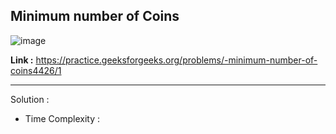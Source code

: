## Minimum number of Coins

![image](https://user-images.githubusercontent.com/23376002/200183851-abc76d0f-0547-456b-9eee-15e3d2dde1cd.png)


**Link :** https://practice.geeksforgeeks.org/problems/-minimum-number-of-coins4426/1

---------------------------------------------------------------------------------------------------------------------------------------------------------


Solution :

- Time Complexity :


